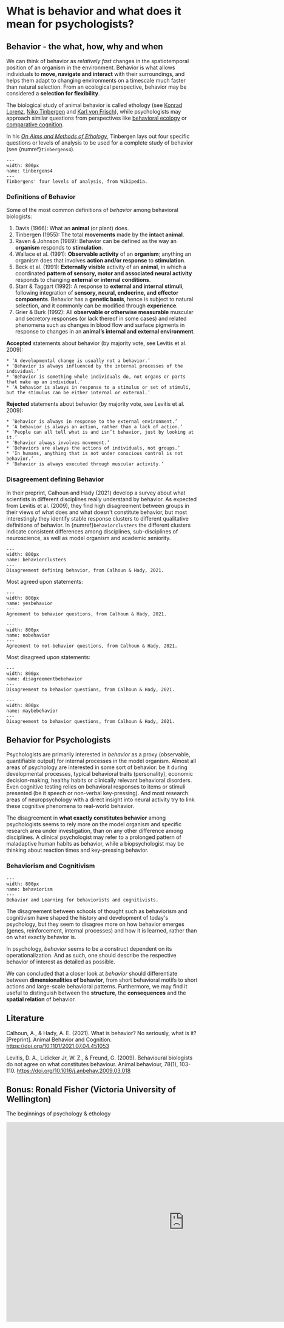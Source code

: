# What is behavior and what does it mean for psychologists?

## Behavior - the what, how, why and when

We can think of behavior as *relatively fast* changes in the spatiotemporal position of an organism in the environment. Behavior is what allows individuals to **move, navigate and interact** with their surroundings, and helps them adapt to changing environments on a timescale much faster than natural selection. From an ecological perspective, behavior may be considered a **selection for flexibility**.

The biological study of animal behavior is called ethology (see [Konrad Lorenz](https://en.wikipedia.org/wiki/Konrad_Lorenz), [Niko Tinbergen](https://en.wikipedia.org/wiki/Nikolaas_Tinbergen) and [Karl von Frisch](https://en.wikipedia.org/wiki/Karl_von_Frisch)), while psychologists may approach similar questions from perspectives like [behavioral ecology](https://en.wikipedia.org/wiki/Behavioral_ecology) or [comparative cognition](https://en.wikipedia.org/wiki/Comparative_psychology).

In his [*On Aims and Methods of Ethology*](https://www.esf.edu/efb/faculty/documents/tinbergen1963onethology.pdf), Tinbergen lays out four specific questions or levels of analysis to be used for a complete study of behavior (see {numref}`tinbergens4`).

```{figure} content/tinbergens4.png
---
width: 800px
name: tinbergens4
---
Tinbergens' four levels of analysis, from Wikipedia.
```

### Definitions of Behavior

Some of the most common definitions of *behavior* among behavioral biologists:

1. Davis (1966): What an **animal** (or plant) does.
2. Tinbergen (1955): The total **movements** made by the **intact animal**.
3. Raven & Johnson (1989): Behavior can be defined as the way an **organism** responds to **stimulation**.
4. Wallace et al. (1991): **Observable activity** of an **organism**; anything an organism does that involves **action and/or response** to **stimulation**.
5. Beck et al. (1991): **Externally visible** activity of an **animal**, in which a coordinated **pattern of sensory, motor and associated neural activity** responds to changing **external or internal conditions**.
6. Starr & Taggart (1992): A response to **external and internal stimuli**, following integration of **sensory, neural, endocrine, and effector components**. Behavior has a **genetic basis**, hence is subject to natural selection, and it commonly can be modified through **experience**.
7. Grier & Burk (1992): All **observable or otherwise measurable** muscular and secretory responses (or lack thereof in some cases) and related phenomena such as changes in blood flow and surface pigments in response to changes in an **animal’s internal and external environment**.

**Accepted** statements about behavior (by majority vote, see Levitis et al. 2009):

```{toggle}
* ‘A developmental change is usually not a behavior.’
* ‘Behavior is always influenced by the internal processes of the individual.’
* ‘Behavior is something whole individuals do, not organs or parts that make up an individual.’
* ‘A behavior is always in response to a stimulus or set of stimuli, but the stimulus can be either internal or external.’
```

**Rejected** statements about behavior (by majority vote, see Levitis et al. 2009):

```{toggle}
* ‘Behavior is always in response to the external environment.’
* ‘A behavior is always an action, rather than a lack of action.’
* ‘People can all tell what is and isn’t behavior, just by looking at it.’
* ‘Behavior always involves movement.’
* ‘Behaviors are always the actions of individuals, not groups.’
* ‘In humans, anything that is not under conscious control is not behavior.’
* ‘Behavior is always executed through muscular activity.’
```

### Disagreement defining Behavior

In their preprint, Calhoun and Hady (2021) develop a survey about what scientists in different disciplines really understand by behavior. As expected from Levitis et al. (2009), they find high disagreement between groups in their views of what does and what doesn't constitute behavior, but most interestingly they identify stable response clusters to different qualitative definitions of behavior. In {numref}`behaviorclusters` the different clusters indicate consistent differences among disciplines, sub-disciplines of neuroscience, as well as model organism and academic seniority.

```{figure} content/behaviorclusters.png
---
width: 800px
name: behaviorclusters
---
Disagreement defining behavior, from Calhoun & Hady, 2021.
```

Most agreed upon statements:

```{figure} content/yesbehavior.png
---
width: 800px
name: yesbehavior
---
Agreement to behavior questions, from Calhoun & Hady, 2021.
```

```{figure} content/nobehavior.png
---
width: 800px
name: nobehavior
---
Agreement to not-behavior questions, from Calhoun & Hady, 2021.

```

Most disagreed upon statements:

```{figure} content/disagreementbehavior.png
---
width: 800px
name: disagreementbebehavior
---
Disagreement to behavior questions, from Calhoun & Hady, 2021.
```

```{figure} content/maybebehavior.png
---
width: 800px
name: maybebehavior
---
Disagreement to behavior questions, from Calhoun & Hady, 2021.
```

## Behavior for Psychologists

Psychologists are primarily interested in *behavior* as a proxy (observable, quantifiable output) for internal processes in the model organism. Almost all areas of psychology are interested in some sort of behavior: be it during developmental processes, typical behavioral traits (personality), economic decision-making, healthy habits or clinically relevant behavioral disorders. Even cognitive testing relies on behavioral responses to items or stimuli presented (be it speech or non-verbal key-pressing). And most research areas of neuropsychology with a direct insight into neural activity try to link these cognitive phenomena to real-world behavior.  

The disagreement in **what exactly constitutes behavior** among psychologists seems to rely more on the model organism and specific research area under investigation, than on any other difference among disciplines. A clinical psychologist may refer to a prolonged pattern of maladaptive human habits as behavior, while a biopsychologist may be thinking about reaction times and key-pressing behavior.

### Behaviorism and Cognitivism  

```{figure} content/behaviorismcognitivism.jpeg
---
width: 800px
name: behaviorism
---
Behavior and Learning for behaviorists and cognitivists.
```

The disagreement between schools of thought such as behaviorism and cognitivism have shaped the history and development of today's psychology, but they seem to disagree more on how behavior emerges (genes, reinforcement, internal processes) and how it is learned, rather than on what exactly behavior is.

In psychology, *behavior* seems to be a construct dependent on its operationalization. And as such, one should describe the respective behavior of interest as detailed as possible.

We can concluded that a closer look at *behavior* should differentiate between **dimensionalities of behavior**, from short behavioral motifs to short actions and large-scale behavioral patterns. Furthermore, we may find it useful to distinguish between the **structure**, the **consequences** and the **spatial relation** of behavior.  

## Literature

Calhoun, A., & Hady, A. E. (2021). What is behavior? No seriously, what is it? [Preprint]. Animal Behavior and Cognition. <https://doi.org/10.1101/2021.07.04.451053>

Levitis, D. A., Lidicker Jr, W. Z., & Freund, G. (2009). Behavioural biologists do not agree on what constitutes behaviour. Animal behaviour, 78(1), 103-110. <https://doi.org/10.1016/j.anbehav.2009.03.018>

## Bonus: Ronald Fisher (Victoria University of Wellington)

The beginnings of psychology & ethology

<iframe width="935" height="526" src="https://www.youtube.com/embed/KncqqoP7UI4?list=PL6lKKJXBkPSDrRSAHdJhDZOrwyyuRwCz0" title="YouTube video player" frameborder="0" allow="accelerometer; autoplay; clipboard-write; encrypted-media; gyroscope; picture-in-picture" allowfullscreen></iframe>

